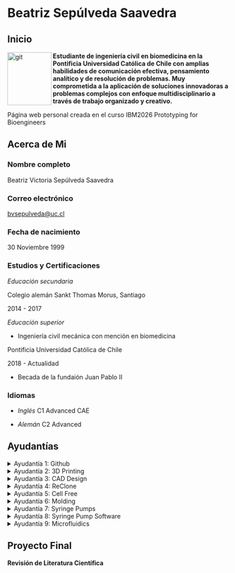 # Beatriz Sepúlveda Saavedra

## Inicio
<img align="left" width="100" height="120" alt="git" src="https://uc36f16c9999fe66dbc6df53ad19.previews.dropboxusercontent.com/p/thumb/AB23fc-Ep6U2KTh0z0pilArgnFpj3ZYfnq1vBM9nFeUSriOZh3kXiX0A-HwmnchadGM_XZ8-mQHED_pFymKfBgkC1foDlTtaAf_3XVUlW2mdnFff7ZvJRJH2s8_VyQ992XYaOV4ak8HVVt1fTQA0Mm0o6Jkd8Yw4qccok8zEKA9eUJMJTvndAcuNDIzTChaizm2smYIhRsMrgyLT1BZQuIhSiGyPykOUPhB3l4H2PMODezu0xbnon92NM5ZTJ1OHJMx9HuuEvznLFxGsnIFFSRgSJ_Kjzh12c3qJ3WyY9Tff1erhz076Y4zCbKE00MVjh2XbhRES6HmKal11RWPipmjmtB3K6Yg3wkEayY_e69mkp0Qvt96X3Oata5ZSAXGJzAofGbNubxq3zNHrqlEtxzQSMpHYge5LaGPo75E5S-XJYbsnAsUaXqNusb_xlJVuy04OJXK29TaD4MDoojaSYLMjcVLdsehUSPiHaSkPSMSFtw/p.jpeg">

**Estudiante de ingeniería civil en biomedicina en la Pontificia Universidad Católica de Chile con amplias habilidades de comunicación efectiva, pensamiento analítico y de resolución de problemas. Muy comprometida a la aplicación de soluciones innovadoras a problemas complejos con enfoque multidisciplinario a través de trabajo organizado y creativo.**

Página web personal creada en el curso IBM2026 Prototyping for Bioengineers

## Acerca de Mi
### Nombre completo
Beatriz Victoria Sepúlveda Saavedra

### Correo electrónico
<bvsepulveda@uc.cl>

### Fecha de nacimiento
30 Noviembre 1999

### Estudios y Certificaciones
*Educación secundaria*

Colegio alemán Sankt Thomas Morus, Santiago 

2014 - 2017

*Educación superior*

* Ingeniería civil mecánica con mención en biomedicina

Pontificia Universidad Católica de Chile

2018 - Actualidad

* Becada de la fundaión Juan Pablo II

### Idiomas

* *Inglés* C1 Advanced CAE

* *Alemán* C2 Advanced


## Ayudantías
<details>
<summary>Ayudantía 1: Github</summary>
  <img align="left" width="120" height="100" alt="github" src="https://www.oomnitza.com/wp-content/uploads/2022/06/github-logo-300x300.png">
  
> **GitHub** es la plataforma más grande para los repositorios de Git y es el punto central de colaboración para millones de desarrolladores y proyectos. Un gran porcentaje de todos los repositorios de Git están alojados en GitHub, y muchos proyectos de código abierto lo utilizan para el alojamiento de Git, el seguimiento de problemas, la revisión de código y otras cosas
  
GitHub: https://github.com/bvsepulv/bvsepulv.github.io/files/11107020/2023-03-16.Clase.4.GitHub.pdf


</details>

<details>
<summary>Ayudantía 2: 3D Printing</summary>
  <img align="left" width="120" height="100" alt="printing" src="https://ugc.futurelearn.com/uploads/images/84/e7/large_hero_84e75fcd-2d69-46d8-b5ad-8e446a29797b.png">

> La **impresión 3D** es una de tecnología de fabricación por adición donde un objeto tridimensional es creado mediante la superposición de capas sucesivas de material. Las impresoras 3D son por lo general más rápidas, más baratas y fáciles de usar, pero, están sometidas a un compromiso entre su precio de adquisición y la tolerancia en las medidas de los objetos producidos
  
Impresion 3D: https://github.com/bvsepulv/bvsepulv.github.io/files/11107021/2023-03-23.Clase.6.Impresion.3D.pdf

</details>

<details>
<summary>Ayudantía 3: CAD Design</summary>
  Pronto

</details>

<details>
<summary>Ayudantía 4: ReClone</summary>
  Pronto

</details>

<details>
<summary>Ayudantía 5: Cell Free</summary>
  Pronto

</details>

<details>
<summary>Ayudantía 6: Molding</summary>
  Pronto

</details>

<details>
<summary>Ayudantía 7: Syringe Pumps</summary>
  Pronto

</details>

<details>
<summary>Ayudantía 8: Syringe Pump Software</summary>
  Pronto

</details>

<details>
<summary>Ayudantía 9: Microfluidics</summary>
  Pronto

</details>


## Proyecto Final
**Revisión de Literatura Científica**


